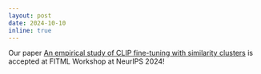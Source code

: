 ```yaml
---
layout: post
date: 2024-10-10
inline: true
---
```


Our paper [An empirical study of CLIP fine-tuning with similarity clusters](https://openreview.net/pdf?id=NmNmlAEBAl) is accepted at FITML Workshop at NeurIPS 2024!
